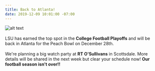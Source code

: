 ```yaml
---
title: Back to Atlanta!
date: 2019-12-09 10:01:00 -07:00
---
```


![alt text](https://lsu-phoenix-alumni.github.io/assets/img/LSU-PeachBowl.jpg)  
<br>
LSU has earned the top spot in the **College Football Playoffs** and will be back in Atlanta for the Peach Bowl on December 28th.  
<br>
We're planning a big watch party at **RT O'Sullivans** in Scottsdale. More details will be shared in the next week but clear your schedule now! **Our football season isn't over!!**